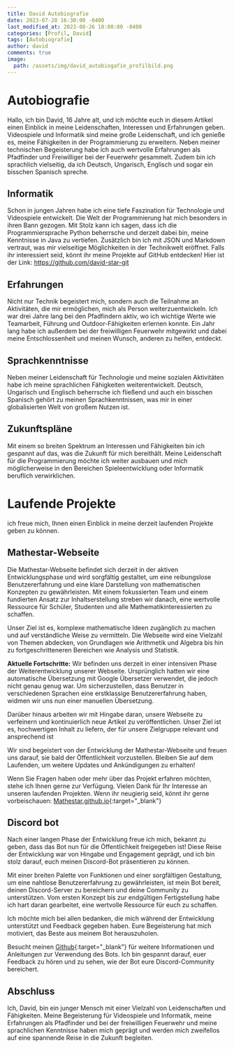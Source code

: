 ```yaml
---
title: David Autobiografie
date: 2023-07-20 16:30:00 -0400
last_modified_at: 2023-08-26 18:00:00 -0400
categories: [Profil, David]
tags: [Autobiografie]
author: david
comments: true
image:
  path: /assets/img/david_autobiogafie_profilbild.png
---
```


# Autobiografie

Hallo, ich bin David, 16 Jahre alt, und ich möchte euch in diesem Artikel einen Einblick in meine Leidenschaften, Interessen und Erfahrungen geben. Videospiele und Informatik sind meine große Leidenschaft, und ich genieße es, meine Fähigkeiten in der Programmierung zu erweitern. Neben meiner technischen Begeisterung habe ich auch wertvolle Erfahrungen als Pfadfinder und Freiwilliger bei der Feuerwehr gesammelt. Zudem bin ich sprachlich vielseitig, da ich Deutsch, Ungarisch, Englisch und sogar ein bisschen Spanisch spreche.

## Informatik

Schon in jungen Jahren habe ich eine tiefe Faszination für Technologie und Videospiele entwickelt. Die Welt der Programmierung hat mich besonders in ihren Bann gezogen. Mit Stolz kann ich sagen, dass ich die Programmiersprache Python beherrsche und derzeit dabei bin, meine Kenntnisse in Java zu vertiefen. Zusätzlich bin ich mit JSON und Markdown vertraut, was mir vielseitige Möglichkeiten in der Technikwelt eröffnet.
Falls ihr interessiert seid, könnt ihr meine Projekte auf GitHub entdecken! Hier ist der Link: <https://github.com/david-star-git>

## Erfahrungen

Nicht nur Technik begeistert mich, sondern auch die Teilnahme an Aktivitäten, die mir ermöglichen, mich als Person weiterzuentwickeln. Ich war drei Jahre lang bei den Pfadfindern aktiv, wo ich wichtige Werte wie Teamarbeit, Führung und Outdoor-Fähigkeiten erlernen konnte. Ein Jahr lang habe ich außerdem bei der freiwilligen Feuerwehr mitgewirkt und dabei meine Entschlossenheit und meinen Wunsch, anderen zu helfen, entdeckt.

## Sprachkenntnisse

Neben meiner Leidenschaft für Technologie und meine sozialen Aktivitäten habe ich meine sprachlichen Fähigkeiten weiterentwickelt. Deutsch, Ungarisch und Englisch beherrsche ich fließend und auch ein bisschen Spanisch gehört zu meinen Sprachkenntnissen, was mir in einer globalisierten Welt von großem Nutzen ist.

## Zukunftspläne

Mit einem so breiten Spektrum an Interessen und Fähigkeiten bin ich gespannt auf das, was die Zukunft für mich bereithält. Meine Leidenschaft für die Programmierung möchte ich weiter ausbauen und mich möglicherweise in den Bereichen Spieleentwicklung oder Informatik beruflich verwirklichen.

# Laufende Projekte

ich freue mich, Ihnen einen Einblick in meine derzeit laufenden Projekte geben zu können.

## Mathestar-Webseite 

Die Mathestar-Webseite befindet sich derzeit in der aktiven Entwicklungsphase und wird sorgfältig gestaltet, um eine reibungslose Benutzererfahrung und eine klare Darstellung von mathematischen Konzepten zu gewährleisten. Mit einem fokussierten Team und einem fundierten Ansatz zur Inhaltserstellung streben wir danach, eine wertvolle Ressource für Schüler, Studenten und alle Mathematikinteressierten zu schaffen.

Unser Ziel ist es, komplexe mathematische Ideen zugänglich zu machen und auf verständliche Weise zu vermitteln. Die Webseite wird eine Vielzahl von Themen abdecken, von Grundlagen wie Arithmetik und Algebra bis hin zu fortgeschritteneren Bereichen wie Analysis und Statistik.

**Aktuelle Fortschritte:**
Wir befinden uns derzeit in einer intensiven Phase der Weiterentwicklung unserer Webseite. Ursprünglich hatten wir eine automatische Übersetzung mit Google Übersetzer verwendet, die jedoch nicht genau genug war. Um sicherzustellen, dass Benutzer in verschiedenen Sprachen eine erstklassige Benutzererfahrung haben, widmen wir uns nun einer manuellen Übersetzung.

Darüber hinaus arbeiten wir mit Hingabe daran, unsere Webseite zu verfeinern und kontinuierlich neue Artikel zu veröffentlichen. Unser Ziel ist es, hochwertigen Inhalt zu liefern, der für unsere Zielgruppe relevant und ansprechend ist

Wir sind begeistert von der Entwicklung der Mathestar-Webseite und freuen uns darauf, sie bald der Öffentlichkeit vorzustellen. Bleiben Sie auf dem Laufenden, um weitere Updates und Ankündigungen zu erhalten!

Wenn Sie Fragen haben oder mehr über das Projekt erfahren möchten, stehe ich Ihnen gerne zur Verfügung. Vielen Dank für Ihr Interesse an unseren laufenden Projekten. Wenn ihr neugierig seid, könnt ihr gerne vorbeischauen: [Mathestar.github.io](https://mathestar.github.io/){:target="_blank"}

## Discord bot

Nach einer langen Phase der Entwicklung freue ich mich, bekannt zu geben, dass das Bot nun für die Öffentlichkeit freigegeben ist! Diese Reise der Entwicklung war von Hingabe und Engagement geprägt, und ich bin stolz darauf, euch meinen Discord-Bot präsentieren zu können.

Mit einer breiten Palette von Funktionen und einer sorgfältigen Gestaltung, um eine nahtlose Benutzererfahrung zu gewährleisten, ist mein Bot bereit, deinen Discord-Server zu bereichern und deine Community zu unterstützen. Vom ersten Konzept bis zur endgültigen Fertigstellung habe ich hart daran gearbeitet, eine wertvolle Ressource für euch zu schaffen.

Ich möchte mich bei allen bedanken, die mich während der Entwicklung unterstützt und Feedback gegeben haben. Eure Begeisterung hat mich motiviert, das Beste aus meinem Bot herauszuholen.

Besucht meinen [Github](https://github.com/david-star-git/cosmos/){:target="_blank"} für weitere Informationen und Anleitungen zur Verwendung des Bots. Ich bin gespannt darauf, euer Feedback zu hören und zu sehen, wie der Bot eure Discord-Community bereichert.

## Abschluss

Ich, David, bin ein junger Mensch mit einer Vielzahl von Leidenschaften und Fähigkeiten. Meine Begeisterung für Videospiele und Informatik, meine Erfahrungen als Pfadfinder und bei der freiwilligen Feuerwehr und meine sprachlichen Kenntnisse haben mich geprägt und werden mich zweifellos auf eine spannende Reise in die Zukunft begleiten.
